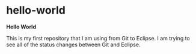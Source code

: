 # hello-world
<B>Hello World</B></br>
<P>This is my first repository that I am using from Git to Eclipse. I am trying to see all of the status changes between Git and Eclipse.</P>
